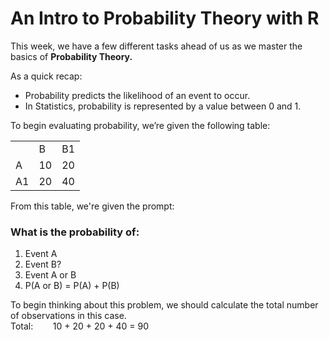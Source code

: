 # An Intro to Probability Theory with R

This week, we have a few different tasks ahead of us as we master the basics of **Probability Theory.**

As a quick recap:
- Probability predicts the likelihood of an event to occur.
- In Statistics, probability is represented by a value between 0 and 1.

To begin evaluating probability, we’re given the following table:

|    |    |    |
|----|----|----|  
|    | B  | B1 |
| A  | 10 | 20 |
| A1 | 20 | 40 |

From this table, we're given the prompt:
### What is the probability of:
1. Event A
2. Event B?
3. Event A or B
4. P(A or B) = P(A) + P(B)

To begin thinking about this problem, we should calculate the total number of observations in this case.
<br>Total:  &nbsp;&nbsp;&nbsp;&nbsp;&nbsp;&nbsp; 10 + 20 + 20 + 40 = 90<br />


